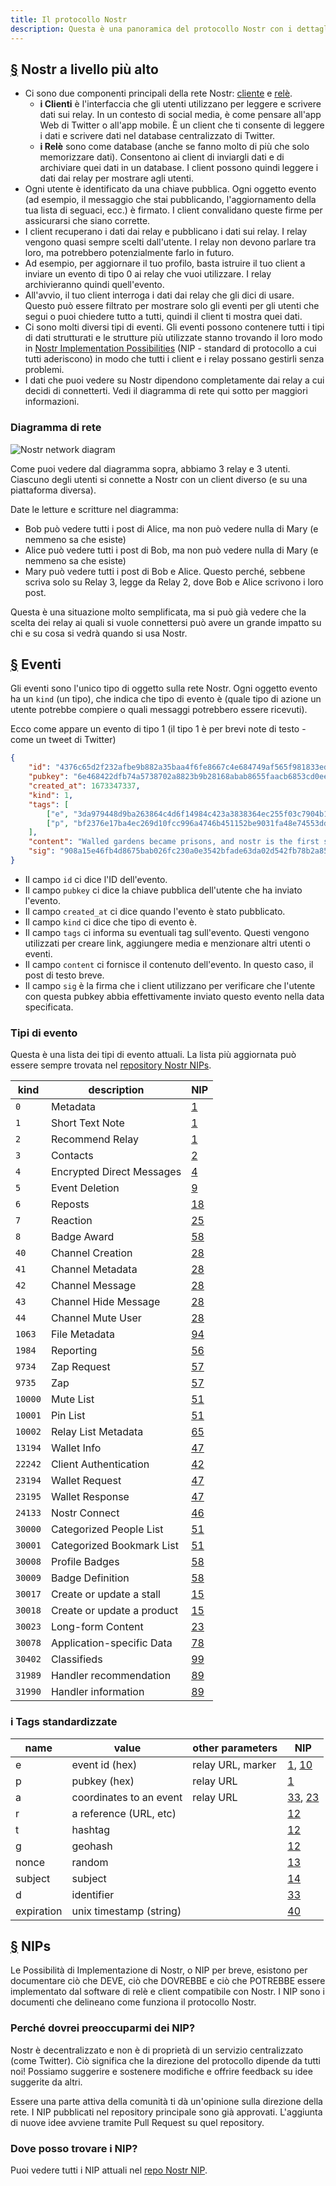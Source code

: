 ```yaml
---
title: Il protocollo Nostr
description: Questa è una panoramica del protocollo Nostr con i dettagli sui tipi di eventi e su come funzionano le possibilità di implementazione di Nostr (NIP).
---
```


## [§](#nostr-high-level) Nostr a livello più alto

-   Ci sono due componenti principali della rete Nostr: [cliente](/it/clients) e [relè](/it/relays).
    -   **i Clienti** è l'interfaccia che gli utenti utilizzano per leggere e scrivere dati sui relay. In un contesto di social media, è come pensare all'app Web di Twitter o all'app mobile. È un client che ti consente di leggere i dati e scrivere dati nel database centralizzato di Twitter.
    -   **i Relè** sono come database (anche se fanno molto di più che solo memorizzare dati). Consentono ai client di inviargli dati e di archiviare quei dati in un database. I client possono quindi leggere i dati dai relay per mostrare agli utenti.
-   Ogni utente è identificato da una chiave pubblica. Ogni oggetto evento (ad esempio, il messaggio che stai pubblicando, l'aggiornamento della tua lista di seguaci, ecc.) è firmato. I client convalidano queste firme per assicurarsi che siano corrette.
-   I client recuperano i dati dai relay e pubblicano i dati sui relay. I relay vengono quasi sempre scelti dall'utente. I relay non devono parlare tra loro, ma potrebbero potenzialmente farlo in futuro.
-   Ad esempio, per aggiornare il tuo profilo, basta istruire il tuo client a inviare un evento di tipo 0 ai relay che vuoi utilizzare. I relay archivieranno quindi quell'evento.
-   All'avvio, il tuo client interroga i dati dai relay che gli dici di usare. Questo può essere filtrato per mostrare solo gli eventi per gli utenti che segui o puoi chiedere tutto a tutti, quindi il client ti mostra quei dati.
-   Ci sono molti diversi tipi di eventi. Gli eventi possono contenere tutti i tipi di dati strutturati e le strutture più utilizzate stanno trovando il loro modo in [Nostr Implementation Possibilities](#nips) (NIP - standard di protocollo a cui tutti aderiscono) in modo che tutti i client e i relay possano gestirli senza problemi.
-   I dati che puoi vedere su Nostr dipendono completamente dai relay a cui decidi di connetterti. Vedi il diagramma di rete qui sotto per maggiori informazioni.

### Diagramma di rete

![Nostr network diagram](/images/nostr-network.webp)

Come puoi vedere dal diagramma sopra, abbiamo 3 relay e 3 utenti. Ciascuno degli utenti si connette a Nostr con un client diverso (e su una piattaforma diversa).

Date le letture e scritture nel diagramma:

-   Bob può vedere tutti i post di Alice, ma non può vedere nulla di Mary (e nemmeno sa che esiste)
-   Alice può vedere tutti i post di Bob, ma non può vedere nulla di Mary (e nemmeno sa che esiste)
-   Mary può vedere tutti i post di Bob e Alice. Questo perché, sebbene scriva solo su Relay 3, legge da Relay 2, dove Bob e Alice scrivono i loro post.

Questa è una situazione molto semplificata, ma si può già vedere che la scelta dei relay ai quali si vuole connettersi può avere un grande impatto su chi e su cosa si vedrà quando si usa Nostr.

## [§](#eventi) Eventi

Gli eventi sono l'unico tipo di oggetto sulla rete Nostr. Ogni oggetto evento ha un `kind` (un tipo), che indica che tipo di evento è (quale tipo di azione un utente potrebbe compiere o quali messaggi potrebbero essere ricevuti).

Ecco come appare un evento di tipo 1 (il tipo 1 è per brevi note di testo - come un tweet di Twitter)

```json
{
    "id": "4376c65d2f232afbe9b882a35baa4f6fe8667c4e684749af565f981833ed6a65",
    "pubkey": "6e468422dfb74a5738702a8823b9b28168abab8655faacb6853cd0ee15deee93",
    "created_at": 1673347337,
    "kind": 1,
    "tags": [
        ["e", "3da979448d9ba263864c4d6f14984c423a3838364ec255f03c7904b1ae77f206"],
        ["p", "bf2376e17ba4ec269d10fcc996a4746b451152be9031fa48e74553dde5526bce"]
    ],
    "content": "Walled gardens became prisons, and nostr is the first step towards tearing down the prison walls.",
    "sig": "908a15e46fb4d8675bab026fc230a0e3542bfade63da02d542fb78b2a8513fcd0092619a2c8c1221e581946e0191f2af505dfdf8657a414dbca329186f009262"
}
```

-   Il campo `id` ci dice l'ID dell'evento.
-   Il campo `pubkey` ci dice la chiave pubblica dell'utente che ha inviato l'evento.
-   Il campo `created_at` ci dice quando l'evento è stato pubblicato.
-   Il campo `kind` ci dice che tipo di evento è.
-   Il campo `tags` ci informa su eventuali tag sull'evento. Questi vengono utilizzati per creare link, aggiungere media e menzionare altri utenti o eventi.
-   Il campo `content` ci fornisce il contenuto dell'evento. In questo caso, il post di testo breve.
-   Il campo `sig` è la firma che i client utilizzano per verificare che l'utente con questa pubkey abbia effettivamente inviato questo evento nella data specificata.

### Tipi di evento

Questa è una lista dei tipi di evento attuali. La lista più aggiornata può essere sempre trovata nel [repository Nostr NIPs](https://github.com/nostr-protocol/nips).

| kind    | description                | NIP                                                            |
| ------- | -------------------------- | -------------------------------------------------------------- |
| `0`     | Metadata                   | [1](https://github.com/nostr-protocol/nips/blob/master/01.md)  |
| `1`     | Short Text Note            | [1](https://github.com/nostr-protocol/nips/blob/master/01.md)  |
| `2`     | Recommend Relay            | [1](https://github.com/nostr-protocol/nips/blob/master/01.md)  |
| `3`     | Contacts                   | [2](https://github.com/nostr-protocol/nips/blob/master/02.md)  |
| `4`     | Encrypted Direct Messages  | [4](https://github.com/nostr-protocol/nips/blob/master/04.md)  |
| `5`     | Event Deletion             | [9](https://github.com/nostr-protocol/nips/blob/master/09.md)  |
| `6`     | Reposts                    | [18](https://github.com/nostr-protocol/nips/blob/master/18.md) |
| `7`     | Reaction                   | [25](https://github.com/nostr-protocol/nips/blob/master/25.md) |
| `8`     | Badge Award                | [58](https://github.com/nostr-protocol/nips/blob/master/58.md) |
| `40`    | Channel Creation           | [28](https://github.com/nostr-protocol/nips/blob/master/28.md) |
| `41`    | Channel Metadata           | [28](https://github.com/nostr-protocol/nips/blob/master/28.md) |
| `42`    | Channel Message            | [28](https://github.com/nostr-protocol/nips/blob/master/28.md) |
| `43`    | Channel Hide Message       | [28](https://github.com/nostr-protocol/nips/blob/master/28.md) |
| `44`    | Channel Mute User          | [28](https://github.com/nostr-protocol/nips/blob/master/28.md) |
| `1063`  | File Metadata              | [94](https://github.com/nostr-protocol/nips/blob/master/94.md) |
| `1984`  | Reporting                  | [56](https://github.com/nostr-protocol/nips/blob/master/56.md) |
| `9734`  | Zap Request                | [57](https://github.com/nostr-protocol/nips/blob/master/57.md) |
| `9735`  | Zap                        | [57](https://github.com/nostr-protocol/nips/blob/master/57.md) |
| `10000` | Mute List                  | [51](https://github.com/nostr-protocol/nips/blob/master/51.md) |
| `10001` | Pin List                   | [51](https://github.com/nostr-protocol/nips/blob/master/51.md) |
| `10002` | Relay List Metadata        | [65](https://github.com/nostr-protocol/nips/blob/master/65.md) |
| `13194` | Wallet Info                | [47](https://github.com/nostr-protocol/nips/blob/master/47.md) |
| `22242` | Client Authentication      | [42](https://github.com/nostr-protocol/nips/blob/master/42.md) |
| `23194` | Wallet Request             | [47](https://github.com/nostr-protocol/nips/blob/master/47.md) |
| `23195` | Wallet Response            | [47](https://github.com/nostr-protocol/nips/blob/master/47.md) |
| `24133` | Nostr Connect              | [46](https://github.com/nostr-protocol/nips/blob/master/46.md) |
| `30000` | Categorized People List    | [51](https://github.com/nostr-protocol/nips/blob/master/51.md) |
| `30001` | Categorized Bookmark List  | [51](https://github.com/nostr-protocol/nips/blob/master/51.md) |
| `30008` | Profile Badges             | [58](https://github.com/nostr-protocol/nips/blob/master/58.md) |
| `30009` | Badge Definition           | [58](https://github.com/nostr-protocol/nips/blob/master/58.md) |
| `30017` | Create or update a stall   | [15](https://github.com/nostr-protocol/nips/blob/master/15.md) |
| `30018` | Create or update a product | [15](https://github.com/nostr-protocol/nips/blob/master/15.md) |
| `30023` | Long-form Content          | [23](https://github.com/nostr-protocol/nips/blob/master/23.md) |
| `30078` | Application-specific Data  | [78](https://github.com/nostr-protocol/nips/blob/master/78.md) |
| `30402` | Classifieds                | [99](https://github.com/nostr-protocol/nips/blob/master/99.md) |
| `31989` | Handler recommendation     | [89](https://github.com/nostr-protocol/nips/blob/master/89.md) |
| `31990` | Handler information        | [89](https://github.com/nostr-protocol/nips/blob/master/89.md) |

### i Tags standardizzate

| name       | value                   | other parameters  | NIP                                                                                                                            |
| ---------- | ----------------------- | ----------------- | ------------------------------------------------------------------------------------------------------------------------------ |
| e          | event id (hex)          | relay URL, marker | [1](https://github.com/nostr-protocol/nips/blob/master/01.md), [10](https://github.com/nostr-protocol/nips/blob/master/10.md)  |
| p          | pubkey (hex)            | relay URL         | [1](https://github.com/nostr-protocol/nips/blob/master/01.md)                                                                  |
| a          | coordinates to an event | relay URL         | [33](https://github.com/nostr-protocol/nips/blob/master/33.md), [23](https://github.com/nostr-protocol/nips/blob/master/23.md) |
| r          | a reference (URL, etc)  |                   | [12](https://github.com/nostr-protocol/nips/blob/master/12.md)                                                                 |
| t          | hashtag                 |                   | [12](https://github.com/nostr-protocol/nips/blob/master/12.md)                                                                 |
| g          | geohash                 |                   | [12](https://github.com/nostr-protocol/nips/blob/master/12.md)                                                                 |
| nonce      | random                  |                   | [13](https://github.com/nostr-protocol/nips/blob/master/13.md)                                                                 |
| subject    | subject                 |                   | [14](https://github.com/nostr-protocol/nips/blob/master/14.md)                                                                 |
| d          | identifier              |                   | [33](https://github.com/nostr-protocol/nips/blob/master/33.md)                                                                 |
| expiration | unix timestamp (string) |                   | [40](https://github.com/nostr-protocol/nips/blob/master/40.md)                                                                 |

## [§](#nips) NIPs

Le Possibilità di Implementazione di Nostr, o NIP per breve, esistono per documentare ciò che DEVE, ciò che DOVREBBE e ciò che POTREBBE essere implementato dal software di relè e client compatibile con Nostr. I NIP sono i documenti che delineano come funziona il protocollo Nostr.

### Perché dovrei preoccuparmi dei NIP?

Nostr è decentralizzato e non è di proprietà di un servizio centralizzato (come Twitter). Ciò significa che la direzione del protocollo dipende da tutti noi! Possiamo suggerire e sostenere modifiche e offrire feedback su idee suggerite da altri.

Essere una parte attiva della comunità ti dà un'opinione sulla direzione della rete. I NIP pubblicati nel repository principale sono già approvati. L'aggiunta di nuove idee avviene tramite Pull Request su quel repository.

### Dove posso trovare i NIP?

Puoi vedere tutti i NIP attuali nel [repo Nostr NIP](https://github.com/nostr-protocol/nips).
